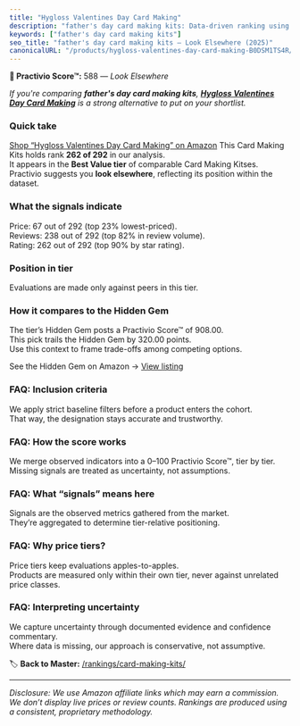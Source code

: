 ```yaml
---
title: "Hygloss Valentines Day Card Making"
description: "father's day card making kits: Data-driven ranking using the Practivio Score™. Positioned by quality, value, demand, findability, momentum."
keywords: ["father's day card making kits"]
seo_title: "father's day card making kits — Look Elsewhere (2025)"
canonicalURL: "/products/hygloss-valentines-day-card-making-B0DSM1TS4R/"
---
```


**🚫 Practivio Score™:** 588 — _Look Elsewhere_


*If you're comparing **father's day card making kits**, **[Hygloss Valentines Day Card Making](https://www.amazon.com/dp/B0DSM1TS4R?tag=practivio-20)** is a strong alternative to put on your shortlist.*
### Quick take
[Shop “Hygloss Valentines Day Card Making” on Amazon](https://www.amazon.com/dp/B0DSM1TS4R?tag=practivio-20)
This Card Making Kits holds rank **262 of 292** in our analysis.  
It appears in the **Best Value tier** of comparable Card Making Kitses.  
Practivio suggests you **look elsewhere**, reflecting its position within the dataset.

### What the signals indicate
Price: 67 out of 292 (top 23% lowest-priced).  
Reviews: 238 out of 292 (top 82% in review volume).  
Rating: 262 out of 292 (top 90% by star rating).  

### Position in tier
Evaluations are made only against peers in this tier.

### How it compares to the Hidden Gem
The tier’s Hidden Gem posts a Practivio Score™ of 908.00.  
This pick trails the Hidden Gem by 320.00 points.  
Use this context to frame trade-offs among competing options.  

See the Hidden Gem on Amazon → [View listing](https://www.amazon.com/dp/B003A2I4TO?tag=practivio-20)

### FAQ: Inclusion criteria
We apply strict baseline filters before a product enters the cohort.  
That way, the designation stays accurate and trustworthy.

### FAQ: How the score works
We merge observed indicators into a 0–100 Practivio Score™, tier by tier.  
Missing signals are treated as uncertainty, not assumptions.

### FAQ: What “signals” means here
Signals are the observed metrics gathered from the market.  
They’re aggregated to determine tier-relative positioning.

### FAQ: Why price tiers?
Price tiers keep evaluations apples-to-apples.  
Products are measured only within their own tier, never against unrelated price classes.

### FAQ: Interpreting uncertainty
We capture uncertainty through documented evidence and confidence commentary.  
Where data is missing, our approach is conservative, not assumptive.


🏷️ **Back to Master:** [/rankings/card-making-kits/](/rankings/card-making-kits/)

---
_Disclosure: We use Amazon affiliate links which may earn a commission. We don’t display live prices or review counts. Rankings are produced using a consistent, proprietary methodology._
